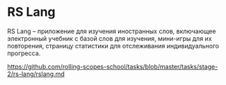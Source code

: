 # RS Lang

RS Lang – приложение для изучения иностранных слов, включающее электронный учебник с базой слов для изучения, мини-игры для их повторения, страницу статистики для отслеживания индивидуального прогресса.

https://github.com/rolling-scopes-school/tasks/blob/master/tasks/stage-2/rs-lang/rslang.md
